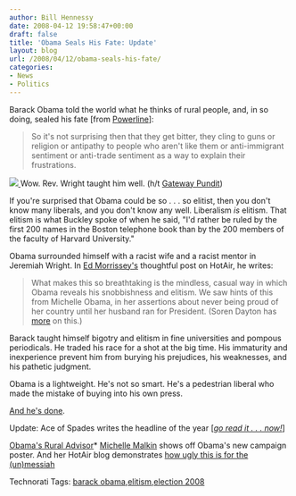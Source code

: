 ```yaml
---
author: Bill Hennessy
date: 2008-04-12 19:58:47+00:00
draft: false
title: 'Obama Seals His Fate: Update'
layout: blog
url: /2008/04/12/obama-seals-his-fate/
categories:
- News
- Politics
---
```


Barack Obama told the world what he thinks of rural people, and, in so doing, sealed his fate [from [Powerline](https://www.powerlineblog.com/archives2/2008/04/020274.php)]:

 

>   
> 
> So it's not surprising then that they get bitter, they cling to guns or religion or antipathy to people who aren't like them or anti-immigrant sentiment or anti-trade sentiment as a way to explain their frustrations.
> 
> 

 

[![](https://hennessysview.com/wp-content/uploads/2008/03/06obama-lg.jpg)
](https://hennessysview.com/wp-content/uploads/2008/03/06obama-lg.jpg)Wow. Rev. Wright taught him well. (h/t [Gateway Pundit](https://gatewaypundit.blogspot.com/2008/04/obamas-bible-thumpin-gun-humpin.html))

 

If you're surprised that Obama could be so . . . so elitist, then you don't know many liberals, and you don't know any well. Liberalism _is_ elitism. That elitism is what Buckley spoke of when he said, "I'd rather be ruled by the first 200 names in the Boston telephone book than by the 200 members of the faculty of Harvard University."

 

Obama surrounded himself with a racist wife and a racist mentor in Jeremiah Wright. In [Ed Morrissey's](https://hotair.com/archives/2008/04/11/this-is-why-rookies-shouldnt-run-for-president/) thoughtful post on HotAir, he writes:

 

>   
> 
> What makes this so breathtaking is the mindless, casual way in which Obama reveals his snobbishness and elitism. We saw hints of this from Michelle Obama, in her assertions about never being proud of her country until her husband ran for President. (Soren Dayton has [more](https://www.redstate.com/blogs/soren_dayton/2008/apr/11/barack_and_michelles_view_of_america) on this.)
> 
> 

 

Barack taught himself bigotry and elitism in fine universities and pompous periodicals. He traded his race for a shot at the big time. His immaturity and inexperience prevent him from burying his prejudices, his weaknesses, and his pathetic judgment.

 

Obama is a lightweight. He's not so smart. He's a pedestrian liberal who made the mistake of buying into his own press.

 

[And he's done](https://www.politico.com/news/stories/0408/9561.html).

 

Update: Ace of Spades writes the headline of the year [_[go read it . . . now!](https://ace.mu.nu/archives/259984.php)_]

 

[Obama's Rural Advisor](https://www.youtube.com/watch?v=txrikNFX-8E)*
[Michelle Malkin](https://michellemalkin.com/2008/04/11/photoshop-of-the-week-typical-liberal-snob/) shows off Obama's new campaign poster. And her HotAir blog demonstrates [how ugly this is for the (un)messiah](https://hotair.com/archives/2008/04/11/obama-on-small-town-voters-bitter-xenophobic-religious/)

 

Technorati Tags: [barack obama](https://technorati.com/tags/barack%20obama),[elitism](https://technorati.com/tags/elitism),[election 2008](https://technorati.com/tags/election%202008)

 

    

